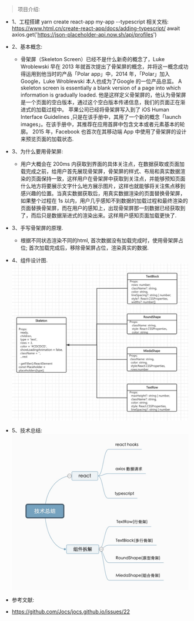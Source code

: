 >  项目介绍:
  * 1、工程搭建
    yarn create react-app my-app --typescript
    相关文档: https://www.html.cn/create-react-app/docs/adding-typescript/
    await axios.get('https://json-placeholder-api.now.sh/api/profiles')

  * 2、基本概念:
    * 骨架屏（Skeleton Screen）已经不是什么新奇的概念了，Luke Wroblewski 早在 2013 年就首次提出了骨架屏的概念，并将这一概念成功得运用到他当时的产品「Polar app」中，2014 年，「Polar」加入 Google，Luke Wroblewski 本人也成为了Google 的一位产品总监。
    A skeleton screen is essentially a blank version of a page into which information is gradually loaded.
    他是这样定义骨架屏的，他认为骨架屏是一个页面的空白版本，通过这个空白版本传递信息，我们的页面正在渐进式的加载过程中。
    苹果公司已经将骨架屏写入到了 iOS Human Interface Guidelines ,只是在该手册中，其用了一个新的概念「launch images」。在该手册中，其推荐在应用首屏中包含文本或者元素基本的轮廓。
    2015 年，Facebook 也首次在其移动端 App 中使用了骨架屏的设计来预览页面的加载状态.

  * 3、为什么要用骨架屏:
    * 用户大概会在 200ms 内获取到界面的具体关注点，在数据获取或页面加载完成之前，给用户首先展现骨架屏，骨架屏的样式、布局和真实数据渲染的页面保持一致，这样用户在骨架屏中获取到关注点，并能够预知页面什么地方将要展示文字什么地方展示图片，这样也就能够将关注焦点移到感兴趣的位置。当真实数据获取后，用真实数据渲染的页面替换骨架屏，如果整个过程在 1s 以内，用户几乎感知不到数据的加载过程和最终渲染的页面替换骨架屏，而在用户的感知上，出现骨架屏那一刻数据已经获取到了，而后只是数据渐进式的渲染出来。这样用户感知页面加载更快了.

  * 3、手写骨架屏的原理.
    * 根据不同状态渲染不同的html, 首次数据没有加载完成时，使用骨架屏占位; 首次加载完成后，移除骨架屏占位，渲染真实的数据.

  * 4、组件设计图.
     ![avatar](https://github.com/xiangxiong/react-skeleton/blob/8538a916f54fad766aee4e1f6726179c9ec751f1/img/1.jpg)
    
  * 5、技术总结:
     ![avatar](https://github.com/xiangxiong/react-skeleton/blob/8538a916f54fad766aee4e1f6726179c9ec751f1/img/2.jpg)

 * 参考文献:
  * https://github.com/Jocs/jocs.github.io/issues/22